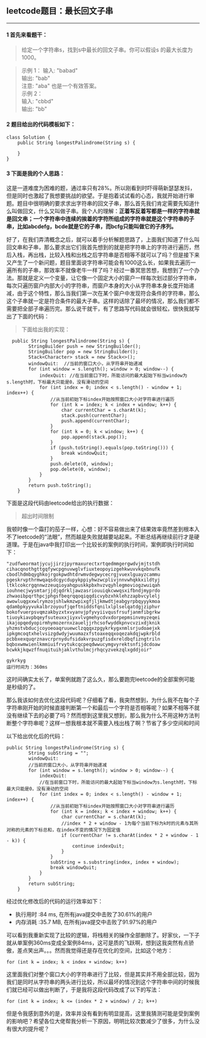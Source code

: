 ## leetcode题目：最长回文子串

---

#### 1 首先来看题干：

> 给定一个字符串s，找到s中最长的回文子串。你可以假设s 的最大长度为1000。

> 示例 1：
 输入: "babad"  
 输出: "bab"  
 注意: "aba" 也是一个有效答案。  
 示例 2：  
 输入: "cbbd"  
 输出: "bb"

#### 2 题目给出的代码模板如下：


```
class Solution {
    public String longestPalindrome(String s) {
       
    }
}
```

#### 3 下面是我的个人思路：

这是一道难度为困难的题，通过率只有28%。所以刚看到时吓得萌新瑟瑟发抖，但是同时也激起了我想要挑战的欲望。于是抱着试试看的心态，我就开始进行审题。题目中很明确的要求求出字符串的回文子串，那么首先我们肯定需要先知道什么叫做回文，什么又叫做子串。我个人的理解：**正着写反着写都是一样的字符串就是回文串；一个字符串中连续的挨着的字符所组成的字符串就是这个字符串的子串，比如abcdefg，bcde就是它的子串，而bcfg只能叫做它的子序列。**  

好了，在我们弄清概念之后，就可以着手分析解题思路了，上面我们知道了什么叫回文串和子串，那么要求出它们我首先想到的就是把字符串上的字符进行遍历，然后入栈，再出栈，比较入栈和出栈之后字符串是否相等不就可以了吗？但是接下来又产生了一个新问题，题目里面说字符串可能会有1000这么长，如果我去遍历一遍所有的子串，那效率不就像老牛一样了吗？经过一番冥思苦想，我想到了一个办法。那就是定义一个变量，让它像一个固定大小的窗户一样每次划过部分字符串，每次只遍历窗户内部大小的字符串，而窗户本身的大小从字符串本身长度开始递减，由于这个特性，那么当我们第一次在某个窗户中发现符合条件的字符串，那么这个子串就一定是符合条件的最大子串。这样的话除了最坏的情况，那么我们都不需要把全部子串遍历完。那么说干就干，有了思路写代码就会很轻松，很快我就写出了下面的代码：


> 下面给出我的实现：


```
  public String longestPalindrome(String s) {
        StringBuilder push = new StringBuilder();
        StringBuilder pop = new StringBuilder();
        Stack<Character> stack = new Stack<>();
        windowQuit:  //当前的窗口大小，从字符串开始递减
        for (int window = s.length(); window > 0; window--) {
            indexQuit: //在当前窗口下时，所能访问的最大起始下标当window为s.length时，下标最大只能是0，没有滑动的空间
            for (int index = 0; index < s.length() - window + 1; index++) {
                //从当前初始下标index开始按照窗口大小对字符串进行遍历
                for (int k = index; k < index + window; k++) {
                    char currentChar = s.charAt(k);
                    stack.push(currentChar);
                    push.append(currentChar);
                }
                for (int k = 0; k < window; k++) {
                    pop.append(stack.pop());
                }
                if (push.toString().equals(pop.toString())) {
                    break windowQuit;
                }
                push.delete(0, window);
                pop.delete(0, window);
            }
        }
        return push.toString();
    }
```

下面是这段代码由leetcode给出的执行数据：  
> 超出时间限制

我顿时像一个霜打的茄子一样，心想：好不容易做出来了结果效率竟然差到根本入不了leetcode的“法眼”，然而越是失败就越要站起来。不断总结再继续前行才是硬道理。于是在java中我打印出一个比较长的案例的执行时间，案例即执行时间如下：

```
"zudfweormatjycujjirzjpyrmaxurectxrtqedmmgergwdvjmjtstdh
cihacqnothgttgqfywcpgnuvwglvfiuxteopoyizgehkwuvvkqxbnufk
cbodlhdmbqyghkojrgokpwdhtdrwmvdegwycecrgjvuexlguayzcammu
pgeskrvpthrmwqaqsdcgycdupykppiyhwzwcplivjnnvwhqkkxildtyj
ltklcokcrgqnnwzzeuqioyahqpuskkpbxhvzvqyhlegmoviogzwuiqah
iouhnecjwysmtarjjdjqdrkljawzasriouuiqkcwwqsxifbndjmyprdo
zhwaoibpqrthpcjphgsfbeqrqqoqiqqdicvybzxhklehzzapbvcylelj
awowluqgxxwlrymzojshlwkmzwpixgfjljkmwdtjeabgyrpbqyyykmoa
qdambpkyyvukalbrzoyoufjqeftniddsfqnilxlplselqatdgjziphvr
bokofvuerpsvqmzakbyzxtxvyanvjpfyvyiivqusfrsufjanmfibgrkw
tiuoykiavpbqeyfsuteuxxjiyxvlvgmehycdvxdorpepmsinvmyzeqei
ikajopqedyopirmhymozernxzaueljjrhcsofwyddkpnvcvzixdjknik
yhzmstvbducjcoyoeoaqruuewclzqqqxzpgykrkygxnmlsrjudoaejxk
ipkgmcoqtxhelvsizgdwdyjwuumazxfstoaxeqqxoqezakdqjwpkrbld
pcbbxexquqrznavcrprnydufsidakvrpuzgfisdxreldbqfizngtriln
bqboxwmwienlkmmiuifrvytukcqcpeqdwwucymgvyrektsnfijdcdoaw
bcwkkjkqwzffnuqituihjaklvthulmcjrhqcyzvekzqlxgddjoir"

gykrkyg
运行时间为：360ms
```

这时间确实太长了，单案例就跑了这么久，那么要跑完leetcode的全部案例可能是秒级的了。

那么我该如何去优化这段代码呢？仔细看了看，我突然想到，为什么我不在每个子字符串刚开始的时候直接判断第一个和最后一个字符是否相等呢？如果不相等不就没有继续下去的必要了吗？然而想到这里我又想到，那么我为什么不用这种方法判断整个字符串呢？这样一想我根本就不需要入栈出栈了啊？节省了多少空间和时间


以下给出优化后的代码：

```
public String longestPalindrome(String s) {
        String subString = "";
        windowQuit:
        //当前的窗口大小，从字符串开始递减
        for (int window = s.length(); window > 0; window--) {
            indexQuit:
            //在当前窗口下时，所能访问的最大起始下标当window为s.length时，下标最大只能是0，没有滑动的空间
            for (int index = 0; index < s.length() - window + 1; index++) {
                //从当前初始下标index开始按照窗口大小对字符串进行遍历
                for (int k = index; k < index + window; k++) {
                    char currentChar = s.charAt(k);
                    //index * 2 + window - 1为每个当前下标为k时的元素与其所对称的元素的下标总和，在index不变的情况下为固定值
                    if (currentChar != s.charAt(index * 2 + window - 1 - k)) {
                        continue indexQuit;
                    }
                }
                subString = s.substring(index, index + window);
                break windowQuit;
            }
        }
        return subString;
    }
```

经过优化修改后的代码的运行效率如下：
* 执行用时 :84 ms, 在所有java提交中击败了30.61%的用户
* 内存消耗 :35.7 MB, 在所有java提交中击败了91.97%的用户

可以看到我重新实现了比较的逻辑，将栈相关的操作全部删除了。好家伙，一下子就从单案例360ms变成全案例84ms，这可是质的飞跃啊，想到这我突然有点骄傲，差点笑出声。。。然而我觉得还是存在优化的空间，比如这个地方：

```
for (int k = index; k < index + window; k++) 
```

这里面我们对整个窗口大小的字符串进行了比较，但是其实并不用全部比较，因为我们是同时从字符串的两头进行比较，所以最坏的情况到这个字符串中间的时候我们就已经可以做出判断了，于是我将这段代码改成了以下的写法：

```
for (int k = index; k <= (index * 2 + window) / 2; k++) 
```

但是令我感到意外的是，效率并没有看到有明显提高，这里我猜测可能是受到案例的影响吧？希望各位大佬帮我分析一下原因，明明比较次数减少了很多，为什么没有很大的提升呢？
